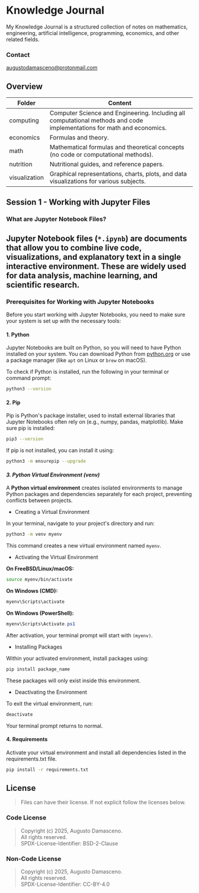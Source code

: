 # Knowledge Journal
My Knowledge Journal is a structured collection of notes on mathematics, engineering, artificial intelligence, programming, economics, and other related fields.

### Contact
[augustodamasceno@protonmail.com](mailto:augustodamasceno@protonmail.com)

## Overview  

| Folder | Content |  
|--------|-------------|  
| computing | Computer Science and Engineering. Including all computational methods and code implementations for math and economics. |  
| economics | Formulas and theory. |  
| math | Mathematical formulas and theoretical concepts (no code or computational methods). |    
| nutrition | Nutritional guides, and reference papers. |  
| visualization | Graphical representations, charts, plots, and data visualizations for various subjects. |   

## **Session 1 - Working with Jupyter Files**

### **What are Jupyter Notebook Files?**

Jupyter Notebook files (`*.ipynb`) are documents that allow you to combine live code, visualizations, and explanatory text in a single interactive environment. 
These are widely used for data analysis, machine learning, and scientific research.
---

### **Prerequisites for Working with Jupyter Notebooks**

Before you start working with Jupyter Notebooks, you need to make sure your system is set up with the necessary tools:

#### **1. Python**  
Jupyter Notebooks are built on Python, so you will need to have Python installed on your system. 
You can download Python from [python.org](https://www.python.org/downloads/) or use a package manager (like `apt` on Linux or `brew` on macOS).

To check if Python is installed, run the following in your terminal or command prompt:

```bash
python3 --version
```

#### **2. Pip**
Pip is Python's package installer, used to install external libraries that Jupyter Notebooks often rely on (e.g., numpy, pandas, matplotlib). Make sure pip is installed:

```bash
pip3 --version
```
If pip is not installed, you can install it using:

```bash
python3 -m ensurepip --upgrade
```

#### *3. Python Virtual Environment (venv)*

A **Python virtual environment** creates isolated environments to manage Python packages and dependencies separately for each project, preventing conflicts between projects.

* Creating a Virtual Environment

In your terminal, navigate to your project's directory and run:

```bash
python3 -m venv myenv
```

This command creates a new virtual environment named `myenv`.

* Activating the Virtual Environment

**On FreeBSD/Linux/macOS:**

```bash
source myenv/bin/activate
```

**On Windows (CMD):**

```cmd
myenv\Scripts\activate
```

**On Windows (PowerShell):**

```powershell
myenv\Scripts\Activate.ps1
```

After activation, your terminal prompt will start with `(myenv)`.

* Installing Packages

Within your activated environment, install packages using:

```bash
pip install package_name
```

These packages will only exist inside this environment.

* Deactivating the Environment

To exit the virtual environment, run:

```bash
deactivate
```

Your terminal prompt returns to normal.

#### **4. Requirements**
Activate your virtual environment and install all dependencies listed in the requirements.txt file.

```bash
pip install -r requirements.txt
```

## License
> Files can have their license. If not explicit follow the licenses below.  

### **Code License**
> Copyright (c) 2025, Augusto Damasceno.  
> All rights reserved.   
> SPDX-License-Identifier: BSD-2-Clause

### **Non-Code License**
> Copyright (c) 2025, Augusto Damasceno.  
> All rights reserved.  
> SPDX-License-Identifier: CC-BY-4.0  

